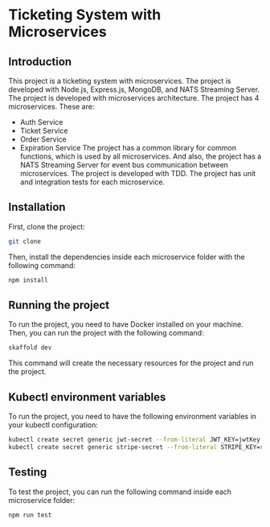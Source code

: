 # Ticketing System with Microservices

## Introduction

This project is a ticketing system with microservices. The project is developed with Node.js, Express.js, MongoDB, and NATS Streaming Server. The project is developed with microservices architecture. The project has 4 microservices. These are:

- Auth Service
- Ticket Service
- Order Service
- Expiration Service
  The project has a common library for common functions, which is used by all microservices. And also, the project has a NATS Streaming Server for event bus communication between microservices. The project is developed with TDD. The project has unit and integration tests for each microservice.

## Installation

First, clone the project:

```bash
git clone
```

Then, install the dependencies inside each microservice folder with the following command:

```bash
npm install
```

## Running the project

To run the project, you need to have Docker installed on your machine. Then, you can run the project with the following command:

```bash
skaffold dev
```

This command will create the necessary resources for the project and run the project.

## Kubectl environment variables

To run the project, you need to have the following environment variables in your kubectl configuration:

```bash
kubectl create secret generic jwt-secret --from-literal JWT_KEY=jwtKey
kubectl create secret generic stripe-secret --from-literal STRIPE_KEY=stripeKey
```

## Testing

To test the project, you can run the following command inside each microservice folder:

```bash
npm run test
```

